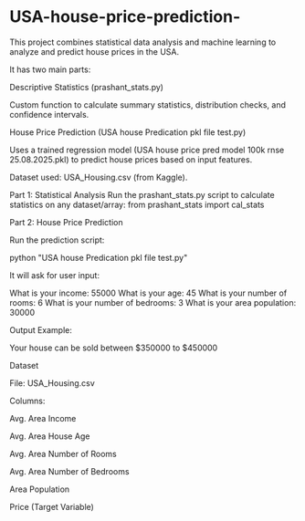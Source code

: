 # USA-house-price-prediction-
This project combines statistical data analysis and machine learning to analyze and predict house prices in the USA.

It has two main parts:

Descriptive Statistics (prashant_stats.py)

Custom function to calculate summary statistics, distribution checks, and confidence intervals.

House Price Prediction (USA house Predication pkl file test.py)

Uses a trained regression model (USA house price pred model 100k rnse 25.08.2025.pkl) to predict house prices based on input features.

Dataset used: USA_Housing.csv (from Kaggle).


Part 1: Statistical Analysis
Run the prashant_stats.py script to calculate statistics on any dataset/array:
from prashant_stats import cal_stats

Part 2: House Price Prediction

Run the prediction script:

python "USA house Predication pkl file test.py"


It will ask for user input:

What is your income: 55000
What is your age: 45
What is your number of rooms: 6
What is your number of bedrooms: 3
What is your area population: 30000


Output Example:

Your house can be sold between $350000 to $450000

Dataset

File: USA_Housing.csv

Columns:

Avg. Area Income

Avg. Area House Age

Avg. Area Number of Rooms

Avg. Area Number of Bedrooms

Area Population

Price (Target Variable)
